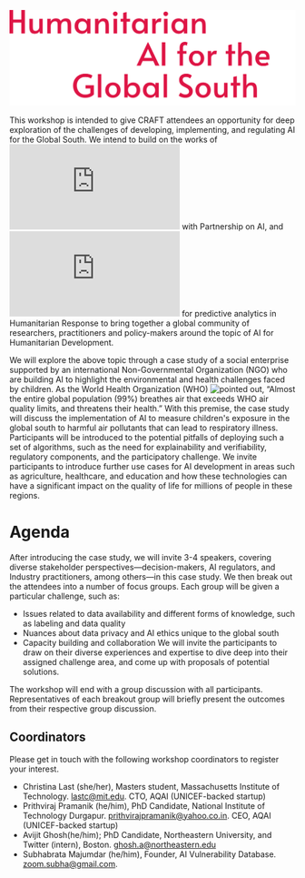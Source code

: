 ![Humanitarian AI for the Global South](media/single-page-markdown-website.svg)

This workshop is intended to give CRAFT attendees an opportunity for deep exploration of the challenges of developing, implementing, and regulating AI for the Global South. We intend to build on the works of ![UNOCHA report “ML in Practice”](https://partnershiponai.org/wp-content/uploads/2023/01/PAI_about-ml-in-practice-UNOCHA.pdf) with Partnership on AI, and ![Humdata’s Peer Review framework](https://data.humdata.org/dataset/2048a947-5714-4220-905b-e662cbcd14c8/resource/76e488d9-b69d-41bd-927c-116d633bac7b/download/peer-review-framework-2020.pdf) for predictive analytics in Humanitarian Response to bring together a global community of researchers, practitioners and policy-makers around the topic of AI for Humanitarian Development.

We will explore the above topic through a case study of a social enterprise supported by an international Non-Governmental Organization (NGO)  who are building AI to highlight the environmental and health challenges faced by children. As the World Health Organization (WHO) ![pointed out](https://www.who.int/news/item/04-04-2022-billions-of-people-still-breathe-unhealthy-air-new-who-data), “Almost the entire global population (99%) breathes air that exceeds WHO air quality limits, and threatens their health.” With this premise, the case study will discuss the implementation of AI to measure children's exposure in the global south to harmful air pollutants that can lead to respiratory illness. Participants will be introduced to the potential pitfalls of deploying such a set of algorithms, such as the need for explainability and verifiability, regulatory components, and the participatory challenge. We invite participants to introduce further use cases for AI development in areas such as agriculture, healthcare, and education and how these technologies can have a significant impact on the quality of life for millions of people in these regions. 

# Agenda

After introducing the case study, we will invite 3-4 speakers, covering diverse stakeholder perspectives—decision-makers, AI regulators, and Industry practitioners, among others—in this case study. We then break out the attendees into a number of focus groups. Each group will be given a particular challenge, such as:
- Issues related to data availability and different forms of knowledge, such as labeling and data quality
- Nuances about data privacy and AI ethics unique to the global south
- Capacity building and collaboration
We will invite the participants to draw on their diverse experiences and expertise to dive deep into their assigned challenge area, and come up with proposals of potential solutions.

The workshop will end with a group discussion with all participants. Representatives of each breakout group will briefly present the outcomes from their respective group discussion.

## Coordinators
Please get in touch with the following workshop coordinators to register your interest.

- Christina Last (she/her), Masters student, Massachusetts Institute of Technology. lastc@mit.edu. CTO, AQAI (UNICEF-backed startup)
- Prithviraj Pramanik (he/him), PhD Candidate, National Institute of Technology Durgapur. prithvirajpramanik@yahoo.co.in.  CEO, AQAI (UNICEF-backed startup)
- Avijit Ghosh(he/him); PhD Candidate, Northeastern University, and Twitter (intern), Boston. ghosh.a@northeastern.edu
- Subhabrata Majumdar (he/him), Founder, AI Vulnerability Database. zoom.subha@gmail.com.  

